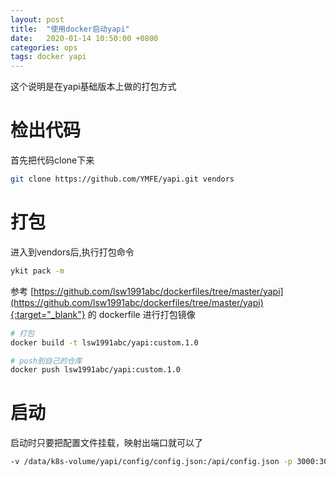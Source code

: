 ```yaml
---
layout: post
title:  "使用docker启动yapi"
date:   2020-01-14 10:50:00 +0800
categories: ops
tags: docker yapi
---
```


这个说明是在yapi基础版本上做的打包方式

# 检出代码

首先把代码clone下来

```bash
git clone https://github.com/YMFE/yapi.git vendors
```

# 打包

进入到vendors后,执行打包命令

```bash
ykit pack -m
```

参考 [https://github.com/lsw1991abc/dockerfiles/tree/master/yapi](https://github.com/lsw1991abc/dockerfiles/tree/master/yapi){:target="_blank"} 的 dockerfile 进行打包镜像

```bash
# 打包
docker build -t lsw1991abc/yapi:custom.1.0

# push到自己的仓库
docker push lsw1991abc/yapi:custom.1.0
```

# 启动

启动时只要把配置文件挂载，映射出端口就可以了

```bash
-v /data/k8s-volume/yapi/config/config.json:/api/config.json -p 3000:3000
```
